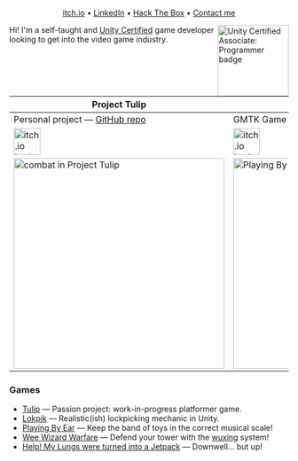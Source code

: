 <p align="center">
   <a href="https://furkankambay.itch.io/">itch.io</a> •
   <a href="https://www.linkedin.com/in/furkankambay/">LinkedIn</a> •
   <a href="https://app.hackthebox.eu/profile/122166">Hack The Box</a> •
   <a href="mailto:contact@furkankambay.com">Contact me</a>
</p>

[<img alt="Unity Certified Associate: Programmer badge" width="128" align="right" loading="lazy" src="https://images.credly.com/images/d1f43356-4e1e-424a-99e3-65636d7bc4fd/image.png" />][cert]

Hi! I'm a self-taught and [Unity Certified][cert] game developer looking to get into the video game industry.

| **Project Tulip**                                                                                                                                                  | **Playing By Ear**                                                                                                                                                  |
| ------------------------------------------------------------------------------------------------------------------------------------------------------------------ | ------------------------------------------------------------------------------------------------------------------------------------------------------------------- |
| Personal project — [GitHub repo][gh-tulip]                                                                                                                         | GMTK Game Jam 2024 ([ranked top 1.5%][itch-pbe-rate])                                                                                                               |
| [<img height="48" alt="itch.io badge" loading="lazy" src="https://static.itch.io/images/badge-color.svg" />][itch-tulip]                                           | [<img height="48" alt="itch.io badge" loading="lazy" src="https://static.itch.io/images/badge-color.svg" />][itch-pbe]                                              |
| [<img width="380" alt="combat in Project Tulip" loading="lazy" src="https://img.itch.zone/aW1hZ2UvMjgyOTg2OS8xNzI4NjkzMS5naWY=/250x600/WfyqMy.gif" />][itch-tulip] | [<img width="380" alt="Playing By Ear gameplay" loading="lazy" src="https://img.itch.zone/aW1hZ2UvMjkwOTQ4OC8xNzQ2MDU3My5naWY=/original/6O6%2BL1.gif" />][itch-pbe] |

### Games

- [Tulip][itch-tulip] — Passion project: work-in-progress platformer game.
- [Lokpik][gh-lokpik] — Realistic(ish) lockpicking mechanic in Unity.
- [Playing By Ear][itch-pbe] — Keep the band of toys in the correct musical scale!
- [Wee Wizard Warfare][itch-www] — Defend your tower with the [wuxing][itch-www-wuxing] system!
- [Help! My Lungs were turned into a Jetpack][itch-lungs] — Downwell... but up!

<!-- References -->
[gh-tulip]: https://github.com/FurkanKambay/Tulip
[gh-lokpik]: https://github.com/FurkanKambay/Lokpik
[itch-tulip]: https://furkankambay.itch.io/tulip
[itch-pbe]: https://thevan4.itch.io/playing-by-ear
[itch-pbe-rate]: https://itch.io/jam/gmtk-2024/rate/2909488
[itch-www]: https://furkankambay.itch.io/wee-wizard-warfare
[itch-www-wuxing]: https://en.wikipedia.org/wiki/Wuxing_(Chinese_philosophy)
[itch-lungs]: https://cauliflauer.itch.io/micro-jam
[cert]: https://www.credly.com/badges/80aec29d-fc64-4b25-b3b8-07c3d5196e08
